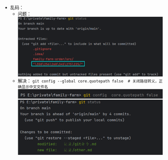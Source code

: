 * 乱码：
    * 问题：![img.png](picture/img.png)
    * 解决：
      `git config --global core.quotepath false  # 关闭路径转义，正确显示中文文件名`
      ![img_2.png](picture/img_2.png)
      ![img_1.png](picture/img_1.png)

